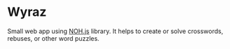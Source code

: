 Wyraz
===

Small web app using [NOH.js](https://github.com/langara/noh) library.
It helps to create or solve crosswords, rebuses, or other word puzzles.

